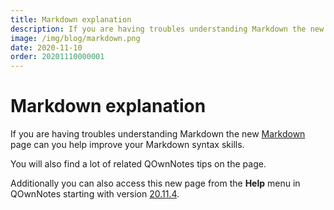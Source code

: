```yaml
---
title: Markdown explanation
description: If you are having troubles understanding Markdown the new Markdown page can you help improve your Markdown syntax skills.
image: /img/blog/markdown.png
date: 2020-11-10
order: 20201110000001
---
```


# Markdown explanation

<BlogDate v-bind:fm="$frontmatter" />


If you are having troubles understanding Markdown the new [Markdown](../getting-started/markdown.md) page can you help improve your Markdown syntax skills.

You will also find a lot of related QOwnNotes tips on the page.

Additionally you can also access this new page from the **Help** menu in QOwnNotes starting with version [20.11.4](../changelog.md#_20-11-4).